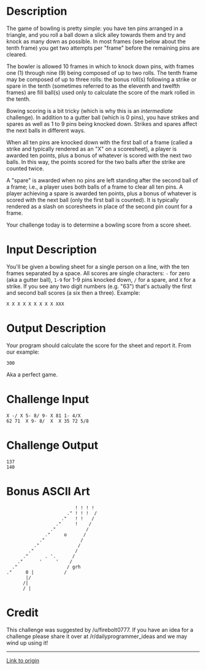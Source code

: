 # Description

The game of bowling is pretty simple: you have ten pins arranged in a triangle, and you roll a ball down a slick alley towards them and try and knock as many down as possible. In most frames (see below about the tenth frame) you get two attempts per "frame" before the remaining pins are cleared. 

The bowler is allowed 10 frames in which to knock down pins, with frames one (1) through nine (9) being composed of up to two rolls. The tenth frame may be composed of up to three rolls: the bonus roll(s) following a strike or spare in the tenth (sometimes referred to as the eleventh and twelfth frames) are fill ball(s) used only to calculate the score of the mark rolled in the tenth.

Bowing scoring is a bit tricky (which is why this is an *intermediate* challenge). In addition to a gutter ball (which is 0 pins), you have strikes and spares as well as 1 to 9 pins being knocked down. Strikes and spares affect the next balls in different ways. 

When all ten pins are knocked down with the first ball of a frame (called a strike and typically rendered as an "X" on a scoresheet), a player is awarded ten points, plus a bonus of whatever is scored with the next two balls. In this way, the points scored for the two balls after the strike are counted twice.

 A "spare" is awarded when no pins are left standing after the second ball of a frame; i.e., a player uses both balls of a frame to clear all ten pins. A player achieving a spare is awarded ten points, plus a bonus of whatever is scored with the next ball (only the first ball is counted). It is typically rendered as a slash on scoresheets in place of the second pin count for a frame.

Your challenge today is to determine a bowling score from a score sheet.

# Input Description

You'll be given a bowling sheet for a single person on a line, with the ten frames separated by a space. All scores are single characters: `-` for zero (aka a gutter ball), `1-9` for 1-9 pins knocked down, `/` for a spare, and `X` for a strike. If you see any two digit numbers (e.g. "63") that's actually the first and second ball scores (a six then a three). Example:

    X X X X X X X X X XXX  

# Output Description

Your program should calculate the score for the sheet and report it. From our example:

    300

Aka a perfect game.

# Challenge Input

    X -/ X 5- 8/ 9- X 81 1- 4/X
    62 71  X 9- 8/  X  X 35 72 5/8

# Challenge Output

    137
    140

# Bonus ASCII Art


                             ! ! ! !
                          ." ! ! !  /
                        ."   ! !   /
                      ."     !    /
                    ."           /
                  ."     o      /
                ."             /
              ."              /
            ."               /
          ."      . '.      /
        ."      '     '    /
      ."                  / grh
    ."     0 |           /
           |/
          /|
          / |


# Credit

This challenge was suggested by /u/firebolt0777. If you have an idea for a challenge please share it over at /r/dailyprogrammer_ideas and we may wind up using it!

---

[Link to origin](https://www.reddit.com/r/dailyprogrammer/3ntsni)